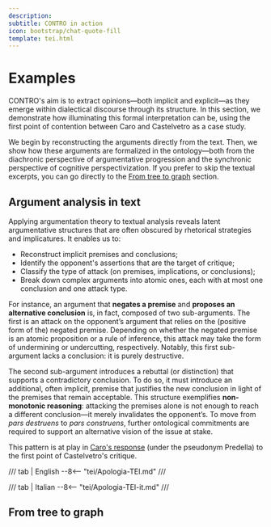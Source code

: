 ```yaml
---
description:
subtitle: CONTRO in action
icon: bootstrap/chat-quote-fill
template: tei.html
---
```


<h1>Examples</h1>

CONTRO's aim is to extract opinions—both implicit and explicit—as they emerge within dialectical discourse through its structure. In this section, we demonstrate how illuminating this formal interpretation can be, using the first point of contention between Caro and Castelvetro as a case study.

We begin by reconstructing the arguments directly from the text. Then, we show how these arguments are formalized in the ontology—both from the diachronic perspective of argumentative progression and the synchronic perspective of cognitive perspectivization. If you prefer to skip the textual excerpts, you can go directly to the [From tree to graph](#from-tree-to-graph) section.

## Argument analysis in text

Applying argumentation theory to textual analysis reveals latent argumentative structures that are often obscured by rhetorical strategies and implicatures. It enables us to:

- Reconstruct implicit premises and conclusions;
- Identify the opponent's assertions that are the target of critique;
- Classify the type of attack (on premises, implications, or conclusions);
- Break down complex arguments into atomic ones, each with at most one conclusion and one attack type.

For instance, an argument that **negates a premise** and **proposes an alternative conclusion** is, in fact, composed of two sub-arguments. The first is an attack on the opponent’s argument that relies on the (positive form of the) negated premise. Depending on whether the negated premise is an atomic proposition or a rule of inference, this attack may take the form of undermining or undercutting, respectively. Notably, this first sub-argument lacks a conclusion: it is purely destructive.

The second sub-argument introduces a rebuttal (or distinction) that supports a contradictory conclusion. To do so, it must introduce an additional, often implicit, premise that justifies the new conclusion in light of the premises that remain acceptable. This structure exemplifies **non-monotonic reasoning**: attacking the premises alone is not enough to reach a different conclusion—it merely invalidates the opponent’s. To move from *pars destruens* to *pars construens*, further ontological commitments are required to support an alternative vision of the issue at stake.

This pattern is at play in [Caro's response](#predellas-resentment) (under the pseudonym Predella) to the first point of Castelvetro's critique.

/// tab | English
--8<-- "tei/Apologia-TEI.md"
///

/// tab | Italian
--8<-- "tei/Apologia-TEI-it.md"
///

## From tree to graph
